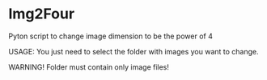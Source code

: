 # Img2Four
Pyton script to change image dimension to be the power of 4

USAGE:
You just need to select the folder with images you want to change.

WARNING! 
Folder must contain only image files!
